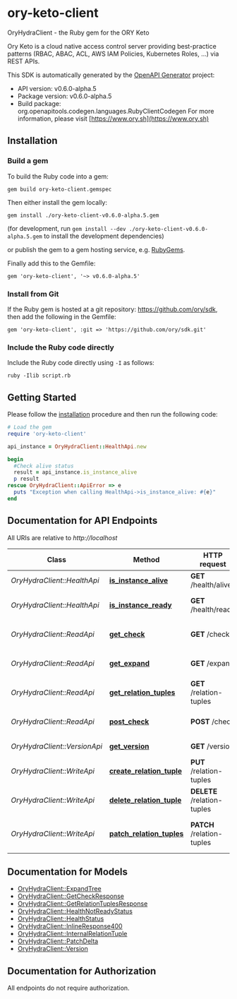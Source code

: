 # ory-keto-client

OryHydraClient - the Ruby gem for the ORY Keto

Ory Keto is a cloud native access control server providing best-practice patterns (RBAC, ABAC, ACL, AWS IAM Policies, Kubernetes Roles, ...) via REST APIs.

This SDK is automatically generated by the [OpenAPI Generator](https://openapi-generator.tech) project:

- API version: v0.6.0-alpha.5
- Package version: v0.6.0-alpha.5
- Build package: org.openapitools.codegen.languages.RubyClientCodegen
For more information, please visit [https://www.ory.sh](https://www.ory.sh)

## Installation

### Build a gem

To build the Ruby code into a gem:

```shell
gem build ory-keto-client.gemspec
```

Then either install the gem locally:

```shell
gem install ./ory-keto-client-v0.6.0-alpha.5.gem
```

(for development, run `gem install --dev ./ory-keto-client-v0.6.0-alpha.5.gem` to install the development dependencies)

or publish the gem to a gem hosting service, e.g. [RubyGems](https://rubygems.org/).

Finally add this to the Gemfile:

    gem 'ory-keto-client', '~> v0.6.0-alpha.5'

### Install from Git

If the Ruby gem is hosted at a git repository: https://github.com/ory/sdk, then add the following in the Gemfile:

    gem 'ory-keto-client', :git => 'https://github.com/ory/sdk.git'

### Include the Ruby code directly

Include the Ruby code directly using `-I` as follows:

```shell
ruby -Ilib script.rb
```

## Getting Started

Please follow the [installation](#installation) procedure and then run the following code:

```ruby
# Load the gem
require 'ory-keto-client'

api_instance = OryHydraClient::HealthApi.new

begin
  #Check alive status
  result = api_instance.is_instance_alive
  p result
rescue OryHydraClient::ApiError => e
  puts "Exception when calling HealthApi->is_instance_alive: #{e}"
end

```

## Documentation for API Endpoints

All URIs are relative to *http://localhost*

Class | Method | HTTP request | Description
------------ | ------------- | ------------- | -------------
*OryHydraClient::HealthApi* | [**is_instance_alive**](docs/HealthApi.md#is_instance_alive) | **GET** /health/alive | Check alive status
*OryHydraClient::HealthApi* | [**is_instance_ready**](docs/HealthApi.md#is_instance_ready) | **GET** /health/ready | Check readiness status
*OryHydraClient::ReadApi* | [**get_check**](docs/ReadApi.md#get_check) | **GET** /check | Check a relation tuple
*OryHydraClient::ReadApi* | [**get_expand**](docs/ReadApi.md#get_expand) | **GET** /expand | Expand a Relation Tuple
*OryHydraClient::ReadApi* | [**get_relation_tuples**](docs/ReadApi.md#get_relation_tuples) | **GET** /relation-tuples | Query relation tuples
*OryHydraClient::ReadApi* | [**post_check**](docs/ReadApi.md#post_check) | **POST** /check | Check a relation tuple
*OryHydraClient::VersionApi* | [**get_version**](docs/VersionApi.md#get_version) | **GET** /version | Get service version
*OryHydraClient::WriteApi* | [**create_relation_tuple**](docs/WriteApi.md#create_relation_tuple) | **PUT** /relation-tuples | Create a Relation Tuple
*OryHydraClient::WriteApi* | [**delete_relation_tuple**](docs/WriteApi.md#delete_relation_tuple) | **DELETE** /relation-tuples | Delete a Relation Tuple
*OryHydraClient::WriteApi* | [**patch_relation_tuples**](docs/WriteApi.md#patch_relation_tuples) | **PATCH** /relation-tuples | Patch Multiple Relation Tuples


## Documentation for Models

 - [OryHydraClient::ExpandTree](docs/ExpandTree.md)
 - [OryHydraClient::GetCheckResponse](docs/GetCheckResponse.md)
 - [OryHydraClient::GetRelationTuplesResponse](docs/GetRelationTuplesResponse.md)
 - [OryHydraClient::HealthNotReadyStatus](docs/HealthNotReadyStatus.md)
 - [OryHydraClient::HealthStatus](docs/HealthStatus.md)
 - [OryHydraClient::InlineResponse400](docs/InlineResponse400.md)
 - [OryHydraClient::InternalRelationTuple](docs/InternalRelationTuple.md)
 - [OryHydraClient::PatchDelta](docs/PatchDelta.md)
 - [OryHydraClient::Version](docs/Version.md)


## Documentation for Authorization

 All endpoints do not require authorization.

